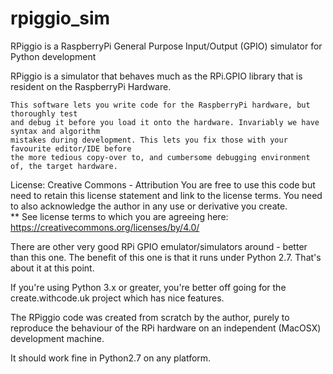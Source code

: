# rpiggio_sim
RPiggio is a RaspberryPi General Purpose Input/Output (GPIO) simulator for Python development


RPiggio is a simulator that behaves much as the RPi.GPIO library that is resident on the RaspberryPi Hardware.

    This software lets you write code for the RaspberryPi hardware, but thoroughly test
    and debug it before you load it onto the hardware. Invariably we have syntax and algorithm
    mistakes during development. This lets you fix those with your favourite editor/IDE before
    the more tedious copy-over to, and cumbersome debugging environment of, the target hardware.
    
License: Creative Commons - Attribution
You are free to use this code but need to retain this license statement and link to the license terms. 
You need to also acknowledge the author in any use or derivative you create.  
** See license terms to which you are agreeing here: https://creativecommons.org/licenses/by/4.0/

There are other very good RPi GPIO emulator/simulators around - better than this one.
The benefit of this one is that it runs under Python 2.7. That's about it at this point.

If you're using Python 3.x or greater, you're better off going for the create.withcode.uk project
which has nice features.

The RPiggio code was created from scratch by the author, purely to reproduce the behaviour of the 
RPi hardware on an independent (MacOSX) development machine. 

It should work fine in Python2.7 on any platform.
